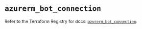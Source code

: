 # `azurerm_bot_connection`

Refer to the Terraform Registry for docs: [`azurerm_bot_connection`](https://registry.terraform.io/providers/hashicorp/azurerm/3.107.0/docs/resources/bot_connection).
